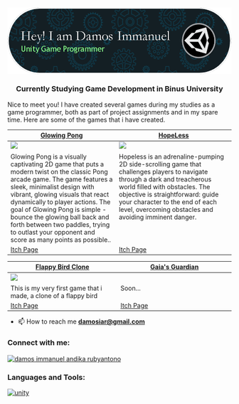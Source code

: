 <h2 align="center"><img align = "center" src="https://github.com/DamosIAR/DamosIAR/blob/main/github-header-image.png" alt "Github Header" height = "150" length="200"></h2>
<h3 align="center">Currently Studying Game Development in Binus University</h3>

Nice to meet you! I have created several games during my studies as a game programmer, both as part of project assignments and in my spare time. Here are some of the games that i have created.

<table width="1000">
  <thead>
    <tr>
      <th width="500"><a href="https://damosiar.itch.io/glowing-pong-2d">Glowing Pong </a></th>
      <th width="500"><a href="https://damosiar.itch.io/hopeless">HopeLess </a></th>
    </tr>
  </thead>
  <tbody>
    <tr>
      <td><img src="https://github.com/DamosIAR/DamosIAR/assets/125948571/89306af9-36b4-4a80-87cd-ddb6a8f49e97" height="250" length="250"/></td>
      <td><img src="https://github.com/DamosIAR/DamosIAR/assets/125948571/1488a57a-894f-4f9b-a682-659b859a8742" height="250" length="250"/></td>
    </tr>
    <tr>
      <td valign="text-top">Glowing Pong is a visually captivating 2D game that puts a modern twist on the classic Pong arcade game. The game features a sleek, minimalist design with vibrant, glowing visuals that react dynamically to player actions.
The goal of Glowing Pong is simple - bounce the glowing ball back and forth between two paddles, trying to outlast your opponent and score as many points as possible.. </td>
      <td valign="text-top"">Hopeless is an adrenaline-pumping 2D side-scrolling game that challenges players to navigate through a dark and treacherous world filled with obstacles. The objective is straightforward: guide your character to the end of each level, overcoming obstacles and avoiding imminent danger.</td>
    </tr>
    <tr>
      <td><a href="https://damosiar.itch.io/glowing-pong-2d">Itch Page</td>
      <td><a href="https://damosiar.itch.io/hopeless">Itch Page</td>
    </tr>
    <tr>
    </tr>
  </tbody>
</table>
<table width="1000">
  <thead>
    <tr>
      <th width="500"><a href="https://damosiar.itch.io/flappy-bird-clone">Flappy Bird Clone </a></th>
      <th width="500"><a href="https://damosiar.itch.io/gaias-guardian"> Gaia's Guardian </a></th>
    </tr>
  </thead>
  <tbody>
    <tr>
      <td><img src="https://github.com/DamosIAR/DamosIAR/assets/125948571/e5405ba9-4c50-416b-87d4-639118319c6c" height="250" length="250/></td>
      <td><img src=""/></td>
    </tr>
    <tr>
      <td valign="text-top">This is my very first game that i made, a clone of a flappy bird</td>
      <td valign="text-top"">Soon...</td>
    </tr>
    <tr>
      <td><a href="https://damosiar.itch.io/flappy-bird-clone">Itch Page</td>
      <td><a href="">Itch Page</td>
    </tr>
    <tr>
    </tr>
  </tbody>
</table>

- 📫 How to reach me **damosiar@gmail.com**

<h3 align="left">Connect with me:</h3>
<p align="left">
<a href="https://linkedin.com/in/damos immanuel andika rubyantono" target="blank"><img align="center" src="https://raw.githubusercontent.com/rahuldkjain/github-profile-readme-generator/master/src/images/icons/Social/linked-in-alt.svg" alt="damos immanuel andika rubyantono" height="30" width="40" /></a>
</p>

<h3 align="left">Languages and Tools:</h3>
<p align="left"> <a href="https://unity.com/" target="_blank" rel="noreferrer"> <img src="https://www.vectorlogo.zone/logos/unity3d/unity3d-icon.svg" alt="unity" width="40" height="40"/> </a> </p>
